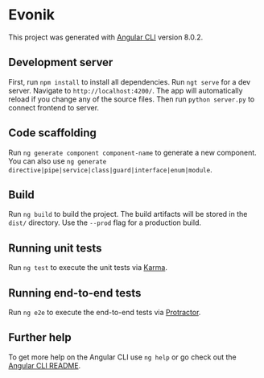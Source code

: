 # Evonik

This project was generated with [Angular CLI](https://github.com/angular/angular-cli) version 8.0.2.

## Development server
First, run `npm install` to install all dependencies.
Run `ngt serve` for a dev server. Navigate to `http://localhost:4200/`. The app will automatically reload if you change any of the source files. Then run `python server.py` to connect frontend to server. 

## Code scaffolding

Run `ng generate component component-name` to generate a new component. You can also use `ng generate directive|pipe|service|class|guard|interface|enum|module`.

## Build

Run `ng build` to build the project. The build artifacts will be stored in the `dist/` directory. Use the `--prod` flag for a production build.

## Running unit tests

Run `ng test` to execute the unit tests via [Karma](https://karma-runner.github.io).

## Running end-to-end tests

Run `ng e2e` to execute the end-to-end tests via [Protractor](http://www.protractortest.org/).

## Further help

To get more help on the Angular CLI use `ng help` or go check out the [Angular CLI README](https://github.com/angular/angular-cli/blob/master/README.md).
